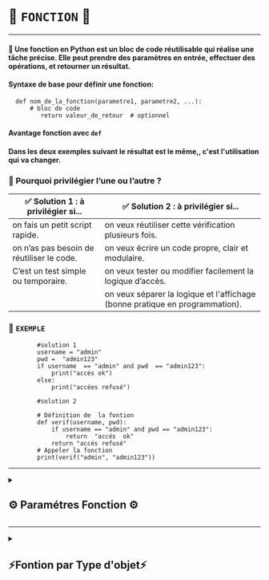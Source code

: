 # 🧩 `FONCTION` 🧩

---



#### 📝 Une fonction en Python est un bloc de code réutilisable qui réalise une tâche précise. Elle peut prendre des paramètres en entrée, effectuer des opérations, et retourner un résultat.

#### Syntaxe de base pour définir une fonction:
      def nom_de_la_fonction(parametre1, parametre2, ...):
          # bloc de code
             return valeur_de_retour  # optionnel

#### Avantage fonction avec `def`
#### Dans les deux exemples suivant le résultat est le même,,  c'est l'utilisation  qui va changer.

### 🎯 Pourquoi privilégier l’une ou l’autre ?

| ✅ Solution 1 : à privilégier si...                        | ✅ Solution 2 : à privilégier si...                                         |
|-----------------------------------------------------------|----------------------------------------------------------------------------|
| on fais un petit script rapide.                          | on veux réutiliser cette vérification plusieurs fois.                      |
| on n’as pas besoin de réutiliser le code.                | on veux écrire un code propre, clair et modulaire.                        |
| C’est un test simple ou temporaire.                      | on veux tester ou modifier facilement la logique d’accès.                |
|                                                           | on veux séparer la logique et l'affichage (bonne pratique en programmation). |

### 📝 `EXEMPLE`

            #solution 1  
            username = "admin"
            pwd =  "admin123"
            if username  == "admin" and pwd  == "admin123":
                print("accés ok")
            else:
                print("accées refusé")
            
            #solution 2    

            # Définition de  la fontion
            def verif(username, pwd):
                if username == "admin" and pwd == "admin123":
                    return  "accés  ok"
                return "accés refusé"
            # Appeler la fonction
            print(verif("admin", "admin123"))

---

<details>
<summary>
<h2>
⚙️ Paramétres Fonction ⚙️ 
</h2>
</summary>

# 🎯 Types de paramètres des fonctions en Python

| Type                        | Description                                             | Exemple                                  |
|-----------------------------|---------------------------------------------------------|------------------------------------------|
| Paramètres positionnels      | Arguments passés dans l’ordre, obligatoires             | `def f(a, b):` → `f(1, 2)`               |
| Paramètres par défaut        | Paramètres avec une valeur par défaut                    | `def f(a=10):` → `f()` ou `f(5)`         |
| Paramètres nommés           | Arguments passés en précisant le nom du paramètre       | `f(a=1, b=2)`                            |
| Paramètres variables (`*args`)   | Reçoit un nombre variable d’arguments positionnels       | `def f(*args):` → `f(1, 2, 3)`           |
| Paramètres variables nommés (`**kwargs`) | Reçoit un nombre variable d’arguments nommés               | `def f(**kwargs):` → `f(a=1, b=2)`       |
| Paramètres positionnels uniquement (`/`) | Indique que les paramètres avant `/` sont uniquement positionnels | `def f(a, b, /):`              |
| Paramètres nommés uniquement (`*`)      | Indique que les paramètres après `*` sont uniquement nommés    | `def f(*, a, b):`              |



### `EXEMPLE`

#### *args   
      def addition(*args):
          total = 0
          for nombre in args:
              total += nombre
          return total
      
      print(addition(1, 2, 3))  # Sortie : 6
      print(addition(5, 10))    # Sortie : 15


####  **kwargs

      def afficher_infos(**kwargs):
          for cle, valeur in kwargs.items():
              print(f"{cle} : {valeur}")
      
      afficher_infos(nom="Alice", age=30)
      # Sortie :
      # nom : Alice
      # age : 30







</details>














---

<details>
<summary>
<h2>
 ⚡Fontion par Type  d'objet⚡
</h2>
</summary>

## Ce classement regroupe les fonctions Python selon le type d’objet (liste, chaîne, dictionnaire, etc.) sur lequel elles agissent principalement.              
---
---
* #  📑 `LISTE` 📑
#### `enumerate()` : prend une collection et la renvoie sous forme d'objet énuméré.
      x = ('apple', 'banana', 'cherry')
      y = enumerate(x)

      print(list(y))
      #[(0, 'apple'), (1, 'banana'), (2, 'cherry')]

---




#### ``
#### ``
#### ``
#### ``
#### ``
#### ``
#### ``
#### ``
#### ``
#### ``
#### ``
#### ``
#### ``
#### ``
#### ``
#### ``
#### ``
#### ``
#### ``
#### ``



---
---

* ## 🪢 `TUPLE` 🪢



#### `zip()` : est une fonction Python qui associe les éléments de plusieurs itérables entre eux par position, en créant un itérable de tuples.
      a = ("John", "Charles", "Mike")
      b = ("Jenny", "Christy", "Monica")
            x = zip(a, b)
      print(tuple(x))
      # (('John', 'Jenny'), ('Charles', 'Christy'), ('Mike', 'Monica'))


</details>





